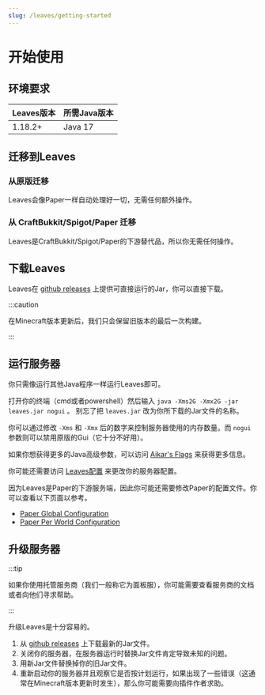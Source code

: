 ```yaml
---
slug: /leaves/getting-started
---
```


# 开始使用

## 环境要求

| Leaves版本 | 所需Java版本 |
| --------- | ----------- |
| 1.18.2+   | Java 17     |


## 迁移到Leaves

### 从原版迁移

Leaves会像Paper一样自动处理好一切，无需任何额外操作。

### 从 CraftBukkit/Spigot/Paper 迁移

Leaves是CraftBukkit/Spigot/Paper的下游替代品，所以你无需任何操作。

## 下载Leaves

Leaves在 [github releases](https://github.com/LeavesMC/Leaves/releases) 上提供可直接运行的Jar，你可以直接下载。

:::caution

在Minecraft版本更新后，我们只会保留旧版本的最后一次构建。

:::

## 运行服务器

你只需像运行其他Java程序一样运行Leaves即可。

打开你的终端（cmd或者powershell）然后输入 `java -Xms2G -Xmx2G -jar leaves.jar nogui` 。
别忘了把 `leaves.jar` 改为你所下载的Jar文件的名称。

你可以通过修改 `-Xms` 和 `-Xmx` 后的数字来控制服务器使用的内存数量。而 `nogui` 参数则可以禁用原版的Gui（它十分不好用）。

如果你想获得更多的Java高级参数，可以访问 [Aikar's Flags](https://docs.papermc.io/paper/aikars-flags) 来获得更多信息。

你可能还需要访问 [Leaves配置](../configuration.md) 来更改你的服务器配置。

因为Leaves是Paper的下游服务端，因此你可能还需要修改Paper的配置文件。你可以查看以下页面以参考。

- [Paper Global Configuration](https://docs.papermc.io/paper/reference/global-configuration)
- [Paper Per World Configuration](https://docs.papermc.io/paper/reference/world-configuration)

## 升级服务器

:::tip

如果你使用托管服务商（我们一般称它为面板服），你可能需要查看服务商的文档或者向他们寻求帮助。

:::

升级Leaves是十分容易的。

1. 从 [github releases](https://github.com/LeavesMC/Leaves/releases) 上下载最新的Jar文件。
2. 关闭你的服务器，在服务器运行时替换Jar文件肯定导致未知的问题。
3. 用新Jar文件替换掉你的旧Jar文件。
4. 重新启动你的服务器并且观察它是否按计划运行，如果出现了一些错误（这通常在Minecraft版本更新时发生），那么你可能需要向插件作者求助。
